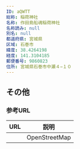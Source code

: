 ```yaml
---
ID: aQWTT
総称: 稲荷神社
名称: 作田島船魂稲荷神社
名称読み: null
別名: null
都道府県: 宮城県
区域: 石巻市
緯度: 38.4264198
経度: 141.3104185
郵便番号: 9860823
住所: 宮城県石巻市中瀬４−１０
---
```


## その他

### 参考URL

| URL | 説明          |
| --- | ------------- |
|     | OpenStreetMap |
